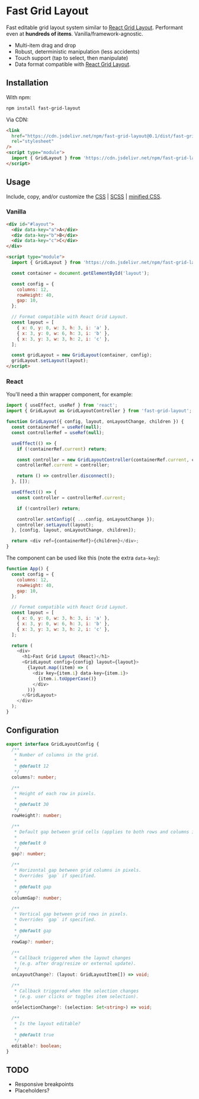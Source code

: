 # Fast Grid Layout

Fast editable grid layout system similar to
[React Grid Layout](https://github.com/react-grid-layout/react-grid-layout).
Performant even at **hundreds of items**. Vanilla/framework-agnostic.

- Multi-item drag and drop
- Robust, deterministic manipulation (less accidents)
- Touch support (tap to select, then manipulate)
- Data format compatible with
  [React Grid Layout](https://github.com/react-grid-layout/react-grid-layout).

## Installation

With npm:

```sh
npm install fast-grid-layout
```

Via CDN:

```html
<link
  href="https://cdn.jsdelivr.net/npm/fast-grid-layout@0.1/dist/fast-grid-layout.min.css"
  rel="stylesheet"
/>
<script type="module">
  import { GridLayout } from 'https://cdn.jsdelivr.net/npm/fast-grid-layout@0.1/dist/fast-grid-layout.min.js';
</script>
```

## Usage

Include, copy, and/or customize the [CSS](./dist/fast-grid-layout.css) |
[SCSS](./src/fast-grid-layout.scss) |
[minified CSS](./dist/fast-grid-layout.min.css).

### Vanilla

```html
<div id="#layout">
  <div data-key="a">A</div>
  <div data-key="b">B</div>
  <div data-key="c">C</div>
</div>

<script type="module">
  import { GridLayout } from 'https://cdn.jsdelivr.net/npm/fast-grid-layout@0.1/dist/fast-grid-layout.min.js';

  const container = document.getElementById('layout');

  const config = {
    columns: 12,
    rowHeight: 40,
    gap: 10,
  };

  // Format compatible with React Grid Layout.
  const layout = [
    { x: 0, y: 0, w: 3, h: 3, i: 'a' },
    { x: 3, y: 0, w: 6, h: 3, i: 'b' },
    { x: 3, y: 3, w: 3, h: 2, i: 'c' },
  ];

  const gridLayout = new GridLayout(container, config);
  gridLayout.setLayout(layout);
</script>
```

### React

You'll need a thin wrapper component, for example:

```js
import { useEffect, useRef } from 'react';
import { GridLayout as GridLayoutController } from 'fast-grid-layout';

function GridLayout({ config, layout, onLayoutChange, children }) {
  const containerRef = useRef(null);
  const controllerRef = useRef(null);

  useEffect(() => {
    if (!containerRef.current) return;

    const controller = new GridLayoutController(containerRef.current, config);
    controllerRef.current = controller;

    return () => controller.disconnect();
  }, []);

  useEffect(() => {
    const controller = controllerRef.current;

    if (!controller) return;

    controller.setConfig({ ...config, onLayoutChange });
    controller.setLayout(layout);
  }, [config, layout, onLayoutChange, children]);

  return <div ref={containerRef}>{children}</div>;
}
```

The component can be used like this (note the extra `data-key`):

```js
function App() {
  const config = {
    columns: 12,
    rowHeight: 40,
    gap: 10,
  };

  // Format compatible with React Grid Layout.
  const layout = [
    { x: 0, y: 0, w: 3, h: 3, i: 'a' },
    { x: 3, y: 0, w: 6, h: 3, i: 'b' },
    { x: 3, y: 3, w: 3, h: 2, i: 'c' },
  ];

  return (
    <div>
      <h1>Fast Grid Layout (React)</h1>
      <GridLayout config={config} layout={layout}>
        {layout.map((item) => (
          <div key={item.i} data-key={item.i}>
            {item.i.toUpperCase()}
          </div>
        ))}
      </GridLayout>
    </div>
  );
}
```

## Configuration

```ts
export interface GridLayoutConfig {
  /**
   * Number of columns in the grid.
   *
   * @default 12
   */
  columns?: number;

  /**
   * Height of each row in pixels.
   *
   * @default 30
   */
  rowHeight?: number;

  /**
   * Default gap between grid cells (applies to both rows and columns if no overrides are given).
   *
   * @default 0
   */
  gap?: number;

  /**
   * Horizontal gap between grid columns in pixels.
   * Overrides `gap` if specified.
   *
   * @default gap
   */
  columnGap?: number;

  /**
   * Vertical gap between grid rows in pixels.
   * Overrides `gap` if specified.
   *
   * @default gap
   */
  rowGap?: number;

  /**
   * Callback triggered when the layout changes
   * (e.g. after drag/resize or external update).
   */
  onLayoutChange?: (layout: GridLayoutItem[]) => void;

  /**
   * Callback triggered when the selection changes
   * (e.g. user clicks or toggles item selection).
   */
  onSelectionChange?: (selection: Set<string>) => void;

  /**
   * Is the layout editable?
   *
   * @default true
   */
  editable?: boolean;
}
```

## TODO

- Responsive breakpoints
- Placeholders?
